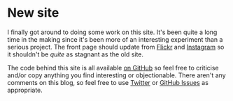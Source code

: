 # New site

I finally got around to doing some work on this site. It's been quite a long
time in the making since it's been more of an interesting experiment than a
serious project. The front page should update from
[Flickr](http://www.flickr.com/photos/91242583@N03/) and
[Instagram](http://instagram.com/irlconor/) so it shouldn't be *quite* as
stagnant as the old site.

The code behind this site is all available [on
GitHub](https://github.com/conormcd/www.mcdermottroe.com) so feel free to
criticise and/or copy anything you find interesting or objectionable. There
aren't any comments on this blog, so feel free to use
[Twitter](https://twitter.com/IRLConor) or [GitHub
Issues](https://github.com/conormcd/www.mcdermottroe.com/issues) as
appropriate.

